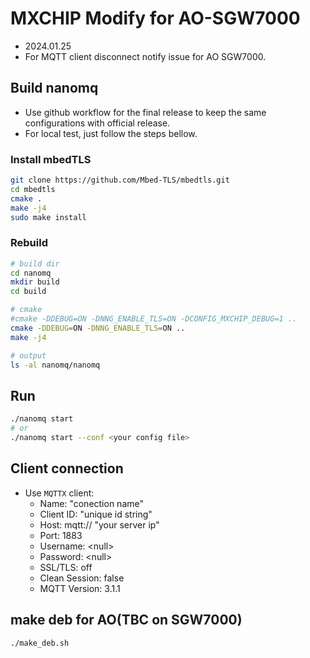 # MXCHIP Modify for AO-SGW7000

- 2024.01.25
- For MQTT client disconnect notify issue for AO SGW7000.

## Build nanomq
* Use github workflow for the final release to keep the same configurations with official release.
* For local test, just follow the steps bellow.

### Install mbedTLS
```bash
git clone https://github.com/Mbed-TLS/mbedtls.git
cd mbedtls
cmake .
make -j4
sudo make install
```

### Rebuild
```bash
# build dir
cd nanomq
mkdir build
cd build

# cmake
#cmake -DDEBUG=ON -DNNG_ENABLE_TLS=ON -DCONFIG_MXCHIP_DEBUG=1 ..
cmake -DDEBUG=ON -DNNG_ENABLE_TLS=ON ..
make -j4

# output
ls -al nanomq/nanomq
```

## Run
```bash
./nanomq start
# or
./nanomq start --conf <your config file>
```

## Client connection
* Use `MQTTX` client:
  * Name: "conection name"
  * Client ID: "unique id string"
  * Host: mqtt:// "your server ip"
  * Port: 1883
  * Username: \<null\>
  * Password: \<null\>
  * SSL/TLS: off
  * Clean Session: false
  * MQTT Version: 3.1.1

## make deb for AO(TBC on SGW7000)
```bash
./make_deb.sh
```
